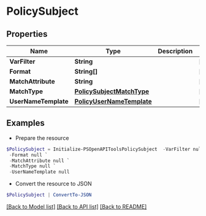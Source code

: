 # PolicySubject
## Properties

Name | Type | Description | Notes
------------ | ------------- | ------------- | -------------
**VarFilter** | **String** |  | [optional] 
**Format** | **String[]** |  | [optional] 
**MatchAttribute** | **String** |  | [optional] 
**MatchType** | [**PolicySubjectMatchType**](PolicySubjectMatchType.md) |  | [optional] 
**UserNameTemplate** | [**PolicyUserNameTemplate**](PolicyUserNameTemplate.md) |  | [optional] 

## Examples

- Prepare the resource
```powershell
$PolicySubject = Initialize-PSOpenAPIToolsPolicySubject  -VarFilter null `
 -Format null `
 -MatchAttribute null `
 -MatchType null `
 -UserNameTemplate null
```

- Convert the resource to JSON
```powershell
$PolicySubject | ConvertTo-JSON
```

[[Back to Model list]](../README.md#documentation-for-models) [[Back to API list]](../README.md#documentation-for-api-endpoints) [[Back to README]](../README.md)


